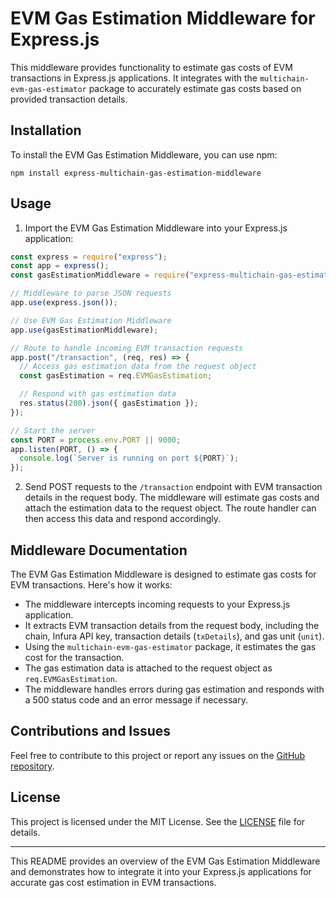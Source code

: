 # EVM Gas Estimation Middleware for Express.js

This middleware provides functionality to estimate gas costs of EVM transactions in Express.js applications. It integrates with the `multichain-evm-gas-estimator` package to accurately estimate gas costs based on provided transaction details.

## Installation

To install the EVM Gas Estimation Middleware, you can use npm:

```
npm install express-multichain-gas-estimation-middleware
```

## Usage

1. Import the EVM Gas Estimation Middleware into your Express.js application:

```javascript
const express = require("express");
const app = express();
const gasEstimationMiddleware = require("express-multichain-gas-estimation-middleware");

// Middleware to parse JSON requests
app.use(express.json());

// Use EVM Gas Estimation Middleware
app.use(gasEstimationMiddleware);

// Route to handle incoming EVM transaction requests
app.post("/transaction", (req, res) => {
  // Access gas estimation data from the request object
  const gasEstimation = req.EVMGasEstimation;

  // Respond with gas estimation data
  res.status(200).json({ gasEstimation });
});

// Start the server
const PORT = process.env.PORT || 9000;
app.listen(PORT, () => {
  console.log(`Server is running on port ${PORT}`);
});
```

2. Send POST requests to the `/transaction` endpoint with EVM transaction details in the request body. The middleware will estimate gas costs and attach the estimation data to the request object. The route handler can then access this data and respond accordingly.

## Middleware Documentation

The EVM Gas Estimation Middleware is designed to estimate gas costs for EVM transactions. Here's how it works:

- The middleware intercepts incoming requests to your Express.js application.
- It extracts EVM transaction details from the request body, including the chain, Infura API key, transaction details (`txDetails`), and gas unit (`unit`).
- Using the `multichain-evm-gas-estimator` package, it estimates the gas cost for the transaction.
- The gas estimation data is attached to the request object as `req.EVMGasEstimation`.
- The middleware handles errors during gas estimation and responds with a 500 status code and an error message if necessary.

## Contributions and Issues

Feel free to contribute to this project or report any issues on the [GitHub repository](https://github.com/peppyeben/express-multichain-gas-estimation-middleware).

## License

This project is licensed under the MIT License. See the [LICENSE](LICENSE) file for details.

---

This README provides an overview of the EVM Gas Estimation Middleware and demonstrates how to integrate it into your Express.js applications for accurate gas cost estimation in EVM transactions.
